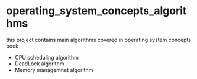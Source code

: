 # operating_system_concepts_algorithms

this project contains main algorithms covered in operating system concepts book

* CPU scheduling algorithm
* DeadLock algorithm
* Memory managemnet algorithm
